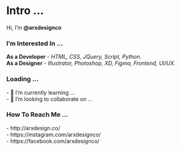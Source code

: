 # Intro ...
Hi, I’m <b>@arxdesignco</b>

<h3> I’m Interested In ... </h3>

<b>As a Developer</b> - <i> HTML, CSS, JQuery, Script, Python. </i> </br>
<b>As a Designer</b> - <i> Illustrator, Photoshop, XD, Figma, Frontend, UI/UX. </i>

<h3>Loading ...</h3>
- 🌱 I’m currently learning ... </br>
- 💞️ I’m looking to collaborate on ...

<h3>How To Reach Me ... </h3>
       - http://arxdesign.co/
  </br>- https://instagram.com/arxdesignco/
  </br>- https://facebook.com/arxdesignco/

<!---
arxdesignco/arxdesignco is a ✨ special ✨ repository because its `README.md` (this file) appears on your GitHub profile.
You can click the Preview link to take a look at your changes.
--->
